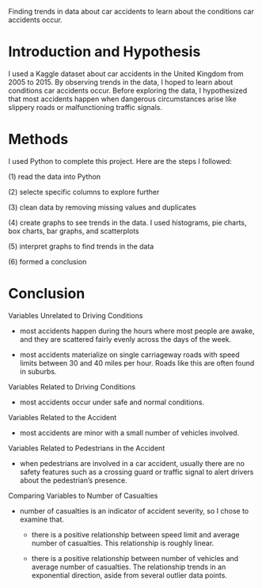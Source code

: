 Finding trends in data about car accidents to learn about the conditions car accidents occur.


# Introduction and Hypothesis

I used a Kaggle dataset about car accidents in the United Kingdom from 2005 to 2015. By observing trends in the data, I hoped to learn about conditions car accidents occur. Before exploring the data, I hypothesized that most accidents happen when dangerous circumstances arise like slippery roads or malfunctioning traffic signals.


# Methods

I used Python to complete this project. Here are the steps I followed:

(1) read the data into Python

(2) selecte specific columns to explore further

(3) clean data by removing missing values and duplicates

(4) create graphs to see trends in the data. I used histograms, pie charts, box charts, bar graphs, and scatterplots

(5) interpret graphs to find trends in the data

(6) formed a conclusion  


# Conclusion

Variables Unrelated to Driving Conditions

* most accidents happen during the hours where most people are awake, and they are scattered fairly evenly across the days of the week.

* most accidents materialize on single carriageway roads with speed limits between 30 and 40 miles per hour. Roads like this are often found in suburbs. 

Variables Related to Driving Conditions

* most accidents occur under safe and normal conditions.

Variables Related to the Accident

* most accidents are minor with a small number of vehicles involved. 

Variables Related to Pedestrians in the Accident

* when pedestrians are involved in a car accident, usually there are no safety features such as a crossing guard or traffic signal to alert drivers about the pedestrian’s presence. 

Comparing Variables to Number of Casualties

* number of casualties is an indicator of accident severity, so I chose to examine that.

  * there is a positive relationship between speed limit and average number of casualties. This relationship is roughly linear. 
  
  * there is a positive relationship between number of vehicles and average number of casualties. The relationship trends in an exponential direction, aside from several outlier data points.
  
